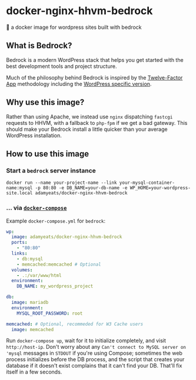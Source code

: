 # docker-nginx-hhvm-bedrock
:ship: a docker image for wordpress sites built with bedrock

## What is Bedrock?

Bedrock is a modern WordPress stack that helps you get started with the best development tools and project structure.

Much of the philosophy behind Bedrock is inspired by the [Twelve-Factor App](http://12factor.net/) methodology including the [WordPress specific version](https://roots.io/twelve-factor-wordpress/).

## Why use this image?

Rather than using Apache, we instead use `nginx` dispatching `fastcgi` requests to HHVM, with a fallback to `php-fpm` if we get a bad gateway. This should make your Bedrock install a little quicker than your average WordPress installation.

## How to use this image

### Start a `bedrock` server instance

```console
docker run --name your-project-name --link your-mysql-container-name:mysql -p 80:80 -e DB_NAME=your-db-name -e WP_HOME=your-wordpress-site.local adamyeats/docker-nginx-hhvm-bedrock
```

### ... via [`docker-compose`](https://github.com/docker/compose)

Example `docker-compose.yml` for `bedrock`:

```yaml
wp:
  image: adamyeats/docker-nginx-hhvm-bedrock
  ports:
    - "80:80"
  links:
    - db:mysql
    - memcached:memcached # Optional
  volumes:
    - .:/var/www/html
  environment:
    DB_NAME: my_wordpress_project

db:
  image: mariadb
  environment:
    MYSQL_ROOT_PASSWORD: root

memcached: # Optional, recommeded for W3 Cache users
  image: memcached
```

Run `docker-compose up`, wait for it to initialize completely, and visit `http://host-ip`. Don't worry about any `Can't connect to MySQL server on 'mysql` messages in `STDOUT` if you're using Compose; sometimes the web process initializes before the DB process, and the script that creates your database if it doesn't exist complains that it can't find your DB. That'll fix itself in a few seconds.